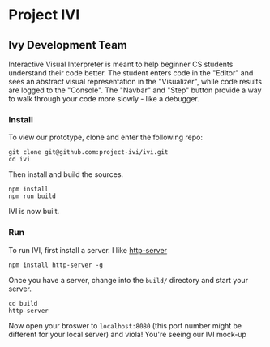 # Project IVI
## Ivy Development Team

Interactive Visual Interpreter is meant to help beginner CS students understand their code better. The student enters code in the "Editor" and sees an abstract visual representation in the "Visualizer", while code results are logged to the "Console". The "Navbar" and "Step" button provide a way to walk through your code more slowly - like a debugger. 

### Install  

To view our prototype, clone and enter the following repo:
```
git clone git@github.com:project-ivi/ivi.git
cd ivi
```
Then install and build the sources.
```
npm install
npm run build
```
IVI is now built. 

### Run  

To run IVI, first install a server. I like [http-server](https://github.com/indexzero/http-server)
```
npm install http-server -g
```
Once you have a server, change into the `build/` directory and start your server.
```
cd build
http-server
```
Now open your broswer to `localhost:8080` (this port number might be different for your local server) and viola! You're seeing our IVI mock-up

